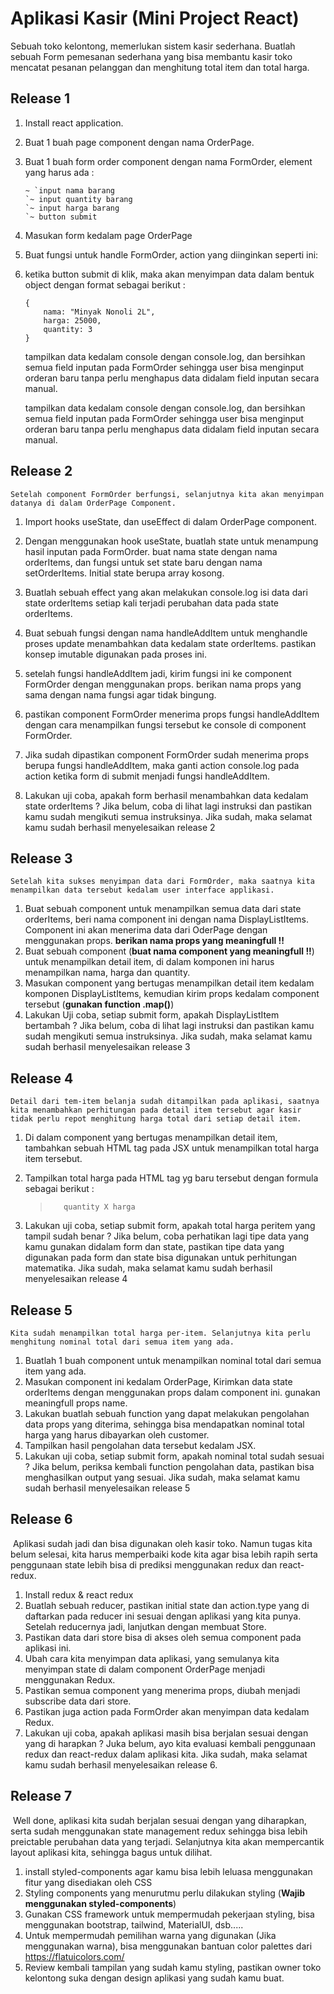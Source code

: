 # Aplikasi Kasir (Mini Project React)

Sebuah toko kelontong, memerlukan sistem kasir sederhana.
Buatlah sebuah Form pemesanan sederhana yang bisa membantu kasir toko mencatat pesanan pelanggan dan menghitung total item dan total harga.

## Release 1

1. Install react application.

2. Buat 1 buah page component dengan nama OrderPage.

3. Buat 1 buah form order component dengan nama FormOrder, element yang harus ada :

   ```
   ~ `input nama barang
   `~ input quantity barang
   `~ input harga barang
   `~ button submit
   ```

4. Masukan form kedalam page OrderPage

5. Buat fungsi untuk handle FormOrder, action yang diinginkan seperti ini:

6. ketika button submit di klik, maka akan menyimpan data dalam bentuk object dengan format sebagai berikut :

   ```
   {
       nama: "Minyak Nonoli 2L",
       harga: 25000,
       quantity: 3
   }
   ```

   tampilkan data kedalam console dengan console.log, dan bersihkan semua field inputan pada FormOrder sehingga user bisa menginput orderan baru tanpa perlu menghapus data didalam field inputan secara manual.

   tampilkan data kedalam console dengan console.log, dan bersihkan semua field inputan pada FormOrder sehingga user bisa menginput orderan baru tanpa perlu menghapus data didalam field inputan secara manual.

## Release 2

    Setelah component FormOrder berfungsi, selanjutnya kita akan menyimpan datanya di dalam OrderPage Component.

1. Import hooks useState, dan useEffect di dalam OrderPage component.

2. Dengan menggunakan hook useState, buatlah state untuk menampung hasil inputan pada FormOrder. buat nama state dengan nama orderItems, dan fungsi untuk set state baru dengan nama setOrderItems. Initial state berupa array kosong.

3. Buatlah sebuah effect yang akan melakukan console.log isi data dari state orderItems setiap kali terjadi perubahan data pada state orderItems.

4. Buat sebuah fungsi dengan nama handleAddItem untuk menghandle proses update menambahkan data kedalam state orderItems. pastikan konsep imutable digunakan pada proses ini.

5. setelah fungsi handleAddItem jadi, kirim fungsi ini ke component FormOrder dengan menggunakan props. berikan nama props yang sama dengan nama fungsi agar tidak bingung.

6. pastikan component FormOrder menerima props fungsi handleAddItem dengan cara menampilkan fungsi tersebut ke console di component FormOrder.

7. Jika sudah dipastikan component FormOrder sudah menerima props berupa fungsi handleAddItem, maka ganti action console.log pada action ketika form di submit menjadi fungsi handleAddItem.

8. Lakukan uji coba, apakah form berhasil menambahkan data kedalam state orderItems ? Jika belum, coba di lihat lagi instruksi dan pastikan kamu sudah mengikuti semua instruksinya. Jika sudah, maka selamat kamu sudah berhasil menyelesaikan release 2

## Release 3

    Setelah kita sukses menyimpan data dari FormOrder, maka saatnya kita menampilkan data tersebut kedalam user interface applikasi.

1. Buat sebuah component untuk menampilkan semua data dari state orderItems, beri nama component ini dengan nama DisplayListItems. Component ini akan menerima data dari OderPage dengan menggunakan props. **berikan nama props yang meaningfull !!**
2. Buat sebuah component (**buat nama component yang meaningfull !!**) untuk menampilkan detail item, di dalam komponen ini harus menampilkan nama, harga dan quantity.
3. Masukan component yang bertugas menampilkan detail item kedalam komponen DisplayListItems, kemudian kirim props kedalam component tersebut (**gunakan function .map()**)
4. Lakukan Uji coba, setiap submit form, apakah DisplayListItem bertambah ? Jika belum, coba di lihat lagi instruksi dan pastikan kamu sudah mengikuti semua instruksinya. Jika sudah, maka selamat kamu sudah berhasil menyelesaikan release 3

## Release 4

    Detail dari tem-item belanja sudah ditampilkan pada aplikasi, saatnya kita menambahkan perhitungan pada detail item tersebut agar kasir tidak perlu repot menghitung harga total dari setiap detail item.

1.  Di dalam component yang bertugas menampilkan detail item, tambahkan sebuah HTML tag pada JSX untuk menampilkan total harga item tersebut.

2.  Tampilkan total harga pada HTML tag yg baru tersebut dengan formula sebagai berikut :
    >      	 quantity X harga
3.  Lakukan uji coba, setiap submit form, apakah total harga peritem yang tampil sudah benar ? Jika belum, coba perhatikan lagi tipe data yang kamu gunakan didalam form dan state, pastikan tipe data yang digunakan pada form dan state bisa digunakan untuk perhitungan matematika. Jika sudah, maka selamat kamu sudah berhasil menyelesaikan release 4

## Release 5

    Kita sudah menampilkan total harga per-item. Selanjutnya kita perlu menghitung nominal total dari semua item yang ada.

1. Buatlah 1 buah component untuk menampilkan nominal total dari semua item yang ada.
2. Masukan component ini kedalam OrderPage, Kirimkan data state orderItems dengan menggunakan props dalam component ini. gunakan meaningfull props name.
3. Lakukan buatlah sebuah function yang dapat melakukan pengolahan data props yang diterima, sehingga bisa mendapatkan nominal total harga yang harus dibayarkan oleh customer.
4. Tampilkan hasil pengolahan data tersebut kedalam JSX.
5. Lakukan uji coba, setiap submit form, apakah nominal total sudah sesuai ? Jika belum, periksa kembali function pengolahan data, pastikan bisa menghasilkan output yang sesuai. Jika sudah, maka selamat kamu sudah berhasil menyelesaikan release 5

## Release 6

​ Aplikasi sudah jadi dan bisa digunakan oleh kasir toko. Namun tugas kita belum selesai, kita harus memperbaiki kode kita agar bisa lebih rapih serta penggunaan state lebih bisa di prediksi menggunakan redux dan react-redux.

1. Install redux & react redux
2. Buatlah sebuah reducer, pastikan initial state dan action.type yang di daftarkan pada reducer ini sesuai dengan aplikasi yang kita punya. Setelah reducernya jadi, lanjutkan dengan membuat Store.
3. Pastikan data dari store bisa di akses oleh semua component pada aplikasi ini.
4. Ubah cara kita menyimpan data aplikasi, yang semulanya kita menyimpan state di dalam component OrderPage menjadi menggunakan Redux.
5. Pastikan semua component yang menerima props, diubah menjadi subscribe data dari store.
6. Pastikan juga action pada FormOrder akan menyimpan data kedalam Redux.
7. Lakukan uji coba, apakah aplikasi masih bisa berjalan sesuai dengan yang di harapkan ? Juka belum, ayo kita evaluasi kembali penggunaan redux dan react-redux dalam aplikasi kita. Jika sudah, maka selamat kamu sudah berhasil menyelesaikan release 6.

## Release 7

​ Well done, aplikasi kita sudah berjalan sesuai dengan yang diharapkan, serta sudah menggunakan state management redux sehingga bisa lebih preictable perubahan data yang terjadi. Selanjutnya kita akan mempercantik layout aplikasi kita, sehingga bagus untuk dilihat.

1. install styled-components agar kamu bisa lebih leluasa menggunakan fitur yang disediakan oleh CSS
2. Styling components yang menurutmu perlu dilakukan styling (**Wajib menggunakan styled-components**)
3. Gunakan CSS framework untuk mempermudah pekerjaan styling, bisa menggunakan bootstrap, tailwind, MaterialUI, dsb.....
4. Untuk mempermudah pemilihan warna yang digunakan (Jika menggunakan warna), bisa menggunakan bantuan color palettes dari https://flatuicolors.com/
5. Review kembali tampilan yang sudah kamu styling, pastikan owner toko kelontong suka dengan design aplikasi yang sudah kamu buat.
